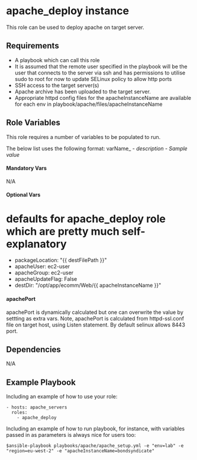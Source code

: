apache_deploy instance 
=========

This role can be used to deploy apache on target server.

Requirements
------------

* A playbook which can call this role
* It is assumed that the remote user specified in the playbook will be the user that connects to the server via ssh and has permissions to utilise sudo to root for now to update SELinux policy to allow http ports
* SSH access to the target server(s)
* Apache archive has been uploaded to the target server.
* Appropriate httpd config files for the apacheInstanceName are available for each env in playbook/apache/files/apacheInstanceName

Role Variables
--------------

This role requires a number of variables to be populated to run.

The below list uses the following format: varName_ - _description_ -  _Sample_ _value_

#### Mandatory Vars #### 
N/A


#### Optional Vars ####
# defaults for apache_deploy role which are pretty much self-explanatory
* packageLocation: "{{ destFilePath }}" 
* apacheUser: ec2-user
* apacheGroup: ec2-user
* apacheUpdateFlag: False 
* destDir: "/opt/app/ecomm/Web/{{ apacheInstanceName }}"

#### apachePort ####
apachePort is dynamically calculated but one can overwrite the value by settting as extra vars.
Note, apachePort is calculated from httpd-ssl.conf file on target host, using Listen statement.
By default selinux allows 8443 port. 

Dependencies
------------
N/A

Example Playbook
----------------

Including an example of how to use your role: 

```
- hosts: apache_servers
  roles:
    - apache_deploy
```


Including an example of how to run playbook, for instance, with variables passed in as parameters is always nice for users too:

```
$ansible-playbook playbooks/apache/apache_setup.yml -e "env=lab" -e "region=eu-west-2" -e "apacheInstanceName=bondsyndicate"
```
